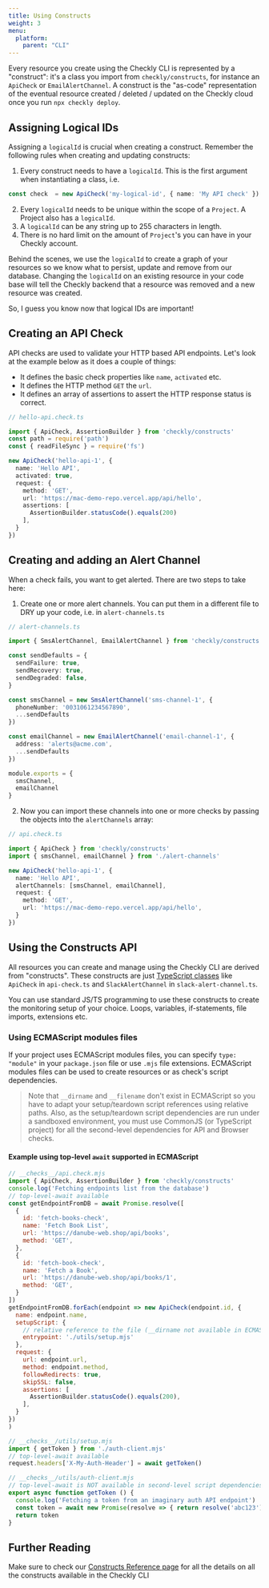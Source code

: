```yaml
---
title: Using Constructs
weight: 3
menu:
  platform:
    parent: "CLI"
---
```


Every resource you create using the Checkly CLI is represented by a "construct": it's a class you import from `checkly/constructs`,
for instance an `ApiCheck` or `EmailAlertChannel`. A construct is the "as-code" representation of the eventual resource 
created / deleted / updated on the Checkly cloud once you run `npx checkly deploy`.

## Assigning Logical IDs

Assigning a `logicalId` is crucial when creating a construct. Remember the following rules when creating and updating constructs:

1. Every construct needs to have a `logicalId`. This is the first argument when instantiating a class, i.e.
```ts
const check  = new ApiCheck('my-logical-id', { name: 'My API check' })
```
2. Every `logicalId` needs to be unique within the scope of a `Project`. A Project also has a `logicalId`.
3. A `logicalId` can be any string up to 255 characters in length.
4. There is no hard limit on the amount of `Project`'s you can have in your Checkly account.

Behind the scenes, we use the `logicalId` to create a graph of your resources so we know what to persist, update and remove
from our database. Changing the `logicalId` on an existing resource in your code base will tell the Checkly backend that
a resource was removed and a new resource was created.

So, I guess you know now that logical IDs are important!

## Creating an API Check

API checks are used to validate your HTTP based API endpoints. Let's look at the example below as it does a couple of things:

- It defines the basic check properties like `name`, `activated` etc.
- It defines the HTTP method `GET` the `url`.
- It defines an array of assertions to assert the HTTP response status is correct.

```ts
// hello-api.check.ts

import { ApiCheck, AssertionBuilder } from 'checkly/constructs'
const path = require('path')
const { readFileSync } = require('fs')

new ApiCheck('hello-api-1', {
  name: 'Hello API',
  activated: true,
  request: {
    method: 'GET',
    url: 'https://mac-demo-repo.vercel.app/api/hello',
    assertions: [
      AssertionBuilder.statusCode().equals(200)
    ],
  }
})
```

## Creating and adding an Alert Channel

When a check fails, you want to get alerted. There are two steps to take here:

1. Create one or more alert channels. You can put them in a different file to DRY up your code, i.e. in `alert-channels.ts`

```ts
// alert-channels.ts

import { SmsAlertChannel, EmailAlertChannel } from 'checkly/constructs'

const sendDefaults = {
  sendFailure: true,
  sendRecovery: true,
  sendDegraded: false,
}

const smsChannel = new SmsAlertChannel('sms-channel-1', {
  phoneNumber: '0031061234567890',
  ...sendDefaults
})

const emailChannel = new EmailAlertChannel('email-channel-1', {
  address: 'alerts@acme.com',
  ...sendDefaults
})

module.exports = {
  smsChannel,
  emailChannel
}
```

2. Now you can import these channels into one or more checks by passing the objects into the `alertChannels` array:

```ts
// api.check.ts

import { ApiCheck } from 'checkly/constructs'
import { smsChannel, emailChannel } from './alert-channels'

new ApiCheck('hello-api-1', {
  name: 'Hello API',
  alertChannels: [smsChannel, emailChannel],
  request: {
    method: 'GET',
    url: 'https://mac-demo-repo.vercel.app/api/hello',
  }
})
```
## Using the Constructs API

All resources you can create and manage using the Checkly CLI are derived from "constructs". These constructs are just
[TypeScript classes](https://github.com/checkly/checkly-cli/tree/main/packages/cli/src/constructs) like `ApiCheck` in `api-check.ts` and
`SlackAlertChannel` in `slack-alert-channel.ts`.

You can use standard JS/TS programming to use these constructs to create the monitoring setup of your
choice. Loops, variables, if-statements, file imports, extensions etc.

### Using ECMAScript modules files

If your project uses ECMAScript modules files, you can specify `type: "module"` in your `package.json` file or use `.mjs` file extensions. ECMAScript modules files can be used to create resources or as check's script dependencies.

> Note that `__dirname` and `__filename` don't exist in ECMAScript so you have to adapt your setup/teardown script references using relative paths.
> Also, as the setup/teardown script dependencies are run under a sandboxed environment, you must use CommonJS (or TypeScript project) for all the second-level dependencies for API and Browser checks.

#### Example using top-level `await` supported in ECMAScript

```js
// __checks__/api.check.mjs
import { ApiCheck, AssertionBuilder } from 'checkly/constructs'
console.log('Fetching endpoints list from the database')
// top-level-await available
const getEndpointFromDB = await Promise.resolve([
  {
    id: 'fetch-books-check',
    name: 'Fetch Book List',
    url: 'https://danube-web.shop/api/books',
    method: 'GET',
  },
  {
    id: 'fetch-book-check',
    name: 'Fetch a Book',
    url: 'https://danube-web.shop/api/books/1',
    method: 'GET',
  }
])
getEndpointFromDB.forEach(endpoint => new ApiCheck(endpoint.id, {
  name: endpoint.name,
  setupScript: {
    // relative reference to the file (__dirname not available in ECMAScript)
    entrypoint: './utils/setup.mjs'
  },
  request: {
    url: endpoint.url,
    method: endpoint.method,
    followRedirects: true,
    skipSSL: false,
    assertions: [
      AssertionBuilder.statusCode().equals(200),
    ],
  }
})
)

// __checks__/utils/setup.mjs
import { getToken } from './auth-client.mjs'
// top-level-await available
request.headers['X-My-Auth-Header'] = await getToken()

// __checks__/utils/auth-client.mjs
// top-level-await is NOT available in second-level script dependencies
export async function getToken () {
  console.log('Fetching a token from an imaginary auth API endpoint')
  const token = await new Promise(resolve => { return resolve('abc123') })
  return token
}
```

## Further Reading

Make sure to check our [Constructs Reference page](/docs/cli/constructs-reference) for all the details on all the constructs available in the Checkly CLI 
